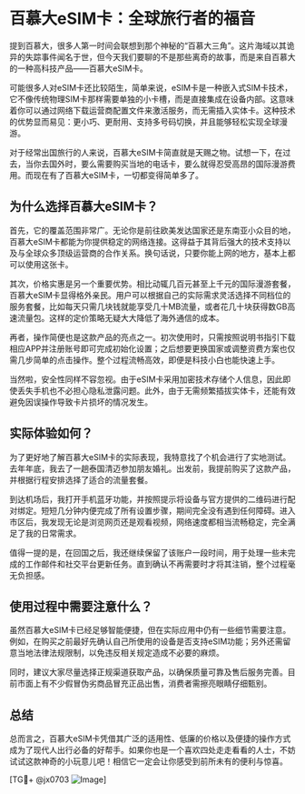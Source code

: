 # 百慕大eSIM卡：全球旅行者的福音

提到百慕大，很多人第一时间会联想到那个神秘的“百慕大三角”。这片海域以其诡异的失踪事件闻名于世，但今天我们要聊的不是那些离奇的故事，而是来自百慕大的一种高科技产品——百慕大eSIM卡。

可能很多人对eSIM卡还比较陌生，简单来说，eSIM卡是一种嵌入式SIM卡技术，它不像传统物理SIM卡那样需要单独的小卡槽，而是直接集成在设备内部。这意味着你可以通过网络下载运营商配置文件来激活服务，而无需插入实体卡。这种技术的优势显而易见：更小巧、更耐用、支持多号码切换，并且能够轻松实现全球漫游。

对于经常出国旅行的人来说，百慕大eSIM卡简直就是天赐之物。试想一下，在过去，当你去国外时，要么需要购买当地的电话卡，要么就得忍受高昂的国际漫游费用。而现在有了百慕大eSIM卡，一切都变得简单多了。

## 为什么选择百慕大eSIM卡？

首先，它的覆盖范围非常广。无论你是前往欧美发达国家还是东南亚小众目的地，百慕大eSIM卡都能为你提供稳定的网络连接。这得益于其背后强大的技术支持以及与全球众多顶级运营商的合作关系。换句话说，只要你能上网的地方，基本上都可以使用这张卡。

其次，价格实惠是另一个重要优势。相比动辄几百元甚至上千元的国际漫游套餐，百慕大eSIM卡显得格外亲民。用户可以根据自己的实际需求灵活选择不同档位的服务套餐，比如每天只需几块钱就能享受几十MB流量，或者花几十块获得数GB高速流量包。这样的定价策略无疑大大降低了海外通信的成本。

再者，操作简便也是这款产品的亮点之一。初次使用时，只需按照说明书指引下载相应APP并注册账号即可完成初始化设置；之后想要更换国家或调整资费方案也仅需几步简单的点击操作。整个过程流畅高效，即便是科技小白也能快速上手。

当然啦，安全性同样不容忽视。由于eSIM卡采用加密技术存储个人信息，因此即使丢失手机也不必担心隐私泄露问题。此外，由于无需频繁插拔实体卡，还能有效避免因误操作导致卡片损坏的情况发生。

## 实际体验如何？

为了更好地了解百慕大eSIM卡的实际表现，我特意找了个机会进行了实地测试。去年年底，我去了一趟泰国清迈参加朋友婚礼。出发前，我提前购买了这款产品，并根据行程安排选择了适合的流量套餐。

到达机场后，我打开手机蓝牙功能，并按照提示将设备与官方提供的二维码进行配对绑定。短短几分钟内便完成了所有设置步骤，期间完全没有遇到任何障碍。进入市区后，我发现无论是浏览网页还是观看视频，网络速度都相当流畅稳定，完全满足了我的日常需求。

值得一提的是，在回国之后，我还继续保留了该账户一段时间，用于处理一些未完成的工作邮件和社交平台更新任务。直到确认不再需要时才将其注销，整个过程毫无负担感。

## 使用过程中需要注意什么？

虽然百慕大eSIM卡已经足够智能便捷，但在实际应用中仍有一些细节需要注意。例如，在购买之前最好先确认自己所使用的设备是否支持eSIM功能；另外还需留意当地法律法规限制，以免违反相关规定造成不必要的麻烦。

同时，建议大家尽量选择正规渠道获取产品，以确保质量可靠及售后服务完善。目前市面上有不少假冒伪劣商品冒充正品出售，消费者需擦亮眼睛仔细甄别。

## 总结

总而言之，百慕大eSIM卡凭借其广泛的适用性、低廉的价格以及便捷的操作方式成为了现代人出行必备的好帮手。如果你也是一个喜欢四处走走看看的人士，不妨试试这款神奇的小玩意儿吧！相信它一定会让你感受到前所未有的便利与惊喜。

[TG💪+ @jx0703 ![Image](https://github.com/user-attachments/assets/dbca1d08-cadb-493c-b0ec-ad6f7a83f270)]